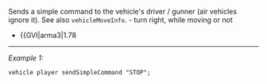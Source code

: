 Sends a simple command to the vehicle's driver / gunner (air vehicles ignore it). See also `vehicleMoveInfo`. - turn right, while moving or not
* {{GVI|arma3|1.78


---
*Example 1:*
```sqf
vehicle player sendSimpleCommand "STOP";
```